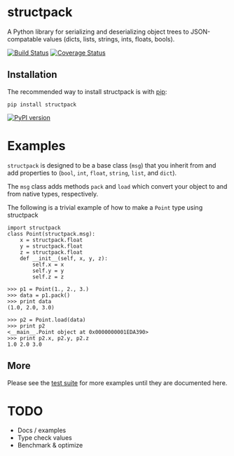 structpack
==========

A Python library for serializing and deserializing object trees to JSON-compatable values (dicts, lists, strings, ints, floats, bools).

[![Build Status](https://travis-ci.org/Knio/structpack.svg?branch=master)](https://travis-ci.org/Knio/structpack)
[![Coverage Status](https://coveralls.io/repos/Knio/structpack/badge.png)](https://coveralls.io/r/Knio/structpack)


Installation
------------

The recommended way to install structpack is with [pip](http://pypi.python.org/pypi/pip/):

    pip install structpack

[![PyPI version](https://badge.fury.io/py/structpack.png)](http://badge.fury.io/py/structpack)


Examples
========

`structpack` is designed to be a base class (`msg`) that you inherit from and add properties to (`bool`, `int`, `float`, `string`, `list`, and `dict`).

The `msg` class adds methods `pack` and `load` which convert your object to and from native types, respectively.

The following is a trivial example of how to make a `Point` type using structpack

    import structpack
    class Point(structpack.msg):
        x = structpack.float
        y = structpack.float
        z = structpack.float
        def __init__(self, x, y, z):
            self.x = x
            self.y = y
            self.z = z

    >>> p1 = Point(1., 2., 3.)
    >>> data = p1.pack()
    >>> print data
    (1.0, 2.0, 3.0)

    >>> p2 = Point.load(data)
    >>> print p2
    <__main__.Point object at 0x0000000001EDA390>
    >>> print p2.x, p2.y, p2.z
    1.0 2.0 3.0


More
----

Please see the [test suite](https://github.com/Knio/structpack/blob/master/tests/test_structpack.py) for more examples until they are documented here.


TODO
====

- Docs / examples
- Type check values
- Benchmark & optimize
